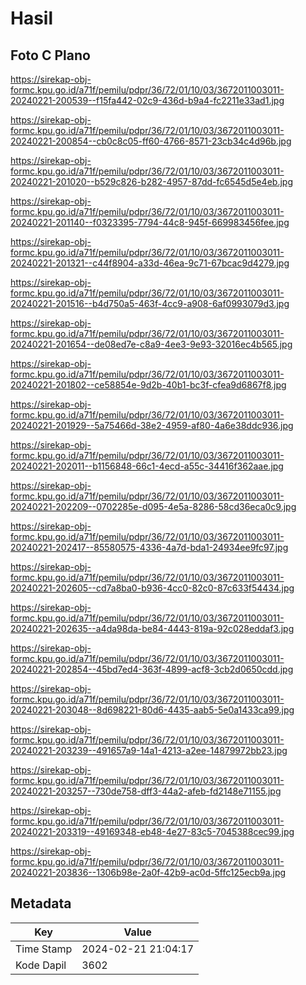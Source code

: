 # Hasil

## Foto C Plano

https://sirekap-obj-formc.kpu.go.id/a71f/pemilu/pdpr/36/72/01/10/03/3672011003011-20240221-200539--f15fa442-02c9-436d-b9a4-fc2211e33ad1.jpg

https://sirekap-obj-formc.kpu.go.id/a71f/pemilu/pdpr/36/72/01/10/03/3672011003011-20240221-200854--cb0c8c05-ff60-4766-8571-23cb34c4d96b.jpg

https://sirekap-obj-formc.kpu.go.id/a71f/pemilu/pdpr/36/72/01/10/03/3672011003011-20240221-201020--b529c826-b282-4957-87dd-fc6545d5e4eb.jpg

https://sirekap-obj-formc.kpu.go.id/a71f/pemilu/pdpr/36/72/01/10/03/3672011003011-20240221-201140--f0323395-7794-44c8-945f-669983456fee.jpg

https://sirekap-obj-formc.kpu.go.id/a71f/pemilu/pdpr/36/72/01/10/03/3672011003011-20240221-201321--c44f8904-a33d-46ea-9c71-67bcac9d4279.jpg

https://sirekap-obj-formc.kpu.go.id/a71f/pemilu/pdpr/36/72/01/10/03/3672011003011-20240221-201516--b4d750a5-463f-4cc9-a908-6af0993079d3.jpg

https://sirekap-obj-formc.kpu.go.id/a71f/pemilu/pdpr/36/72/01/10/03/3672011003011-20240221-201654--de08ed7e-c8a9-4ee3-9e93-32016ec4b565.jpg

https://sirekap-obj-formc.kpu.go.id/a71f/pemilu/pdpr/36/72/01/10/03/3672011003011-20240221-201802--ce58854e-9d2b-40b1-bc3f-cfea9d6867f8.jpg

https://sirekap-obj-formc.kpu.go.id/a71f/pemilu/pdpr/36/72/01/10/03/3672011003011-20240221-201929--5a75466d-38e2-4959-af80-4a6e38ddc936.jpg

https://sirekap-obj-formc.kpu.go.id/a71f/pemilu/pdpr/36/72/01/10/03/3672011003011-20240221-202011--b1156848-66c1-4ecd-a55c-34416f362aae.jpg

https://sirekap-obj-formc.kpu.go.id/a71f/pemilu/pdpr/36/72/01/10/03/3672011003011-20240221-202209--0702285e-d095-4e5a-8286-58cd36eca0c9.jpg

https://sirekap-obj-formc.kpu.go.id/a71f/pemilu/pdpr/36/72/01/10/03/3672011003011-20240221-202417--85580575-4336-4a7d-bda1-24934ee9fc97.jpg

https://sirekap-obj-formc.kpu.go.id/a71f/pemilu/pdpr/36/72/01/10/03/3672011003011-20240221-202605--cd7a8ba0-b936-4cc0-82c0-87c633f54434.jpg

https://sirekap-obj-formc.kpu.go.id/a71f/pemilu/pdpr/36/72/01/10/03/3672011003011-20240221-202635--a4da98da-be84-4443-819a-92c028eddaf3.jpg

https://sirekap-obj-formc.kpu.go.id/a71f/pemilu/pdpr/36/72/01/10/03/3672011003011-20240221-202854--45bd7ed4-363f-4899-acf8-3cb2d0650cdd.jpg

https://sirekap-obj-formc.kpu.go.id/a71f/pemilu/pdpr/36/72/01/10/03/3672011003011-20240221-203048--8d698221-80d6-4435-aab5-5e0a1433ca99.jpg

https://sirekap-obj-formc.kpu.go.id/a71f/pemilu/pdpr/36/72/01/10/03/3672011003011-20240221-203239--491657a9-14a1-4213-a2ee-14879972bb23.jpg

https://sirekap-obj-formc.kpu.go.id/a71f/pemilu/pdpr/36/72/01/10/03/3672011003011-20240221-203257--730de758-dff3-44a2-afeb-fd2148e71155.jpg

https://sirekap-obj-formc.kpu.go.id/a71f/pemilu/pdpr/36/72/01/10/03/3672011003011-20240221-203319--49169348-eb48-4e27-83c5-7045388cec99.jpg

https://sirekap-obj-formc.kpu.go.id/a71f/pemilu/pdpr/36/72/01/10/03/3672011003011-20240221-203836--1306b98e-2a0f-42b9-ac0d-5ffc125ecb9a.jpg


## Metadata

| Key        | Value               |
| ---------- | ------------------- |
| Time Stamp | 2024-02-21 21:04:17 |
| Kode Dapil | 3602                |



